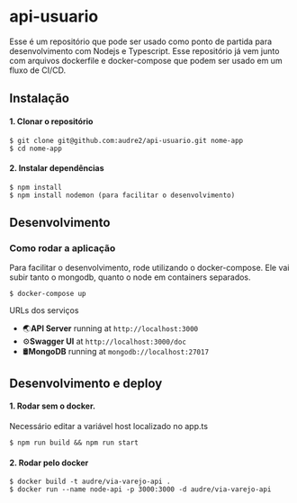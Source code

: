 # api-usuario

Esse é um repositório que pode ser usado como ponto de partida para desenvolvimento com Nodejs e Typescript. Esse repositório já vem junto com arquivos dockerfile e docker-compose que podem ser usado em um fluxo de CI/CD.

## Instalação

#### 1. Clonar o repositório

```
$ git clone git@github.com:audre2/api-usuario.git nome-app
$ cd nome-app
```

#### 2. Instalar dependências

```
$ npm install
$ npm install nodemon (para facilitar o desenvolvimento)
```
## Desenvolvimento

### Como rodar a aplicação

Para facilitar o desenvolvimento, rode utilizando o docker-compose. Ele vai subir tanto o mongodb, quanto o node em containers separados.

```
$ docker-compose up
```

URLs dos serviços
* 🌏**API Server** running at `http://localhost:3000`
* ⚙️**Swagger UI** at `http://localhost:3000/doc`
* 🛢️**MongoDB** running at `mongodb://localhost:27017`

## Desenvolvimento e deploy
#### 1. Rodar sem o docker.

Necessário editar a variável host localizado no app.ts

```
$ npm run build && npm run start
```

#### 2. Rodar pelo docker

```
$ docker build -t audre/via-varejo-api .
$ docker run --name node-api -p 3000:3000 -d audre/via-varejo-api
```
